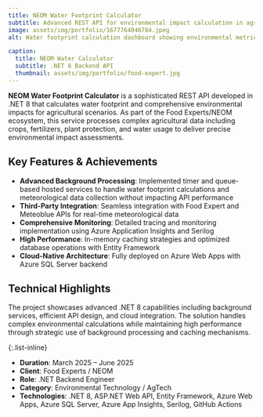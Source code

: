 ```yaml
---
title: NEOM Water Footprint Calculator
subtitle: Advanced REST API for environmental impact calculation in agricultural scenarios
image: assets/img/portfolio/1677764046784.jpeg
alt: Water footprint calculation dashboard showing environmental metrics

caption:
  title: NEOM Water Calculator
  subtitle: .NET 8 Backend API
  thumbnail: assets/img/portfolio/food-expert.jpg
---
```


**NEOM Water Footprint Calculator** is a sophisticated REST API developed in .NET 8 that calculates water footprint and comprehensive environmental impacts for agricultural scenarios. As part of the Food Experts/NEOM ecosystem, this service processes complex agricultural data including crops, fertilizers, plant protection, and water usage to deliver precise environmental impact assessments.

## Key Features & Achievements

- **Advanced Background Processing**: Implemented timer and queue-based hosted services to handle water footprint calculations and meteorological data collection without impacting API performance
- **Third-Party Integration**: Seamless integration with Food Expert and Meteoblue APIs for real-time meteorological data
- **Comprehensive Monitoring**: Detailed tracing and monitoring implementation using Azure Application Insights and Serilog
- **High Performance**: In-memory caching strategies and optimized database operations with Entity Framework
- **Cloud-Native Architecture**: Fully deployed on Azure Web Apps with Azure SQL Server backend

## Technical Highlights

The project showcases advanced .NET 8 capabilities including background services, efficient API design, and cloud integration. The solution handles complex environmental calculations while maintaining high performance through strategic use of background processing and caching mechanisms.

{:.list-inline}
- **Duration**: March 2025 – June 2025
- **Client**: Food Experts / NEOM
- **Role**: .NET Backend Engineer
- **Category**: Environmental Technology / AgTech
- **Technologies**: .NET 8, ASP.NET Web API, Entity Framework, Azure Web Apps, Azure SQL Server, Azure App Insights, Serilog, GitHub Actions

